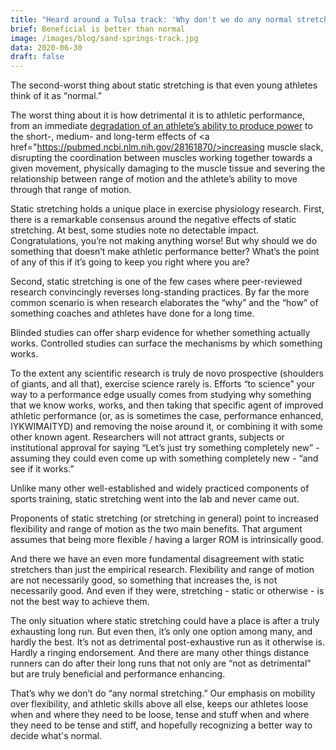 ```yaml
---
title: "Heard around a Tulsa track: 'Why don't we do any normal stretching?'"
brief: Beneficial is better than normal
image: /images/blog/sand-springs-track.jpg
data: 2020-06-30
draft: false
---
```

The second-worst thing about static stretching is that even young athletes think of it as “normal.”

The worst thing about it is how detrimental it is to athletic performance, from an immediate <a href="https://journals.lww.com/nsca-jscr/Fulltext/2008/09000/The_Effect_of_Static_Stretching_on_Phases_of.5.aspx">degradation of an athlete’s ability to produce power</a> to the short-, medium- and long-term effects of <a href="https://pubmed.ncbi.nlm.nih.gov/28161870/>increasing muscle slack</a>, disrupting the coordination between muscles working together towards a given movement, physically damaging to the muscle tissue and severing the relationship between range of motion and the athlete’s ability to move through that range of motion.  

Static stretching holds a unique place in exercise physiology research. First, there is a remarkable consensus around the negative effects of static stretching. At best, some studies note no detectable impact. Congratulations, you’re not making anything worse! But why should we do something that doesn’t make athletic performance better? What’s the point of any of this if it’s going to keep you right where you are?

Second, static stretching is one of the few cases where peer-reviewed research convincingly reverses long-standing practices. By far the more common scenario is when research elaborates the “why” and the “how” of something coaches and athletes have done for a long time. 

Blinded studies can offer sharp evidence for whether something actually works. Controlled studies can surface the mechanisms by which something works. 

To the extent any scientific research is truly de novo prospective (shoulders of giants, and all that), exercise science rarely is. Efforts “to science” your way to a performance edge usually comes from studying why something that we know works, works, and then taking that specific agent of improved athletic performance (or, as is sometimes the case, performance enhanced, IYKWIMAITYD) and removing the noise around it, or combining it with some other known agent. Researchers will not attract grants, subjects or institutional approval for saying “Let’s just try something completely new” - assuming they could even come up with something completely new - “and see if it works.” 

Unlike many other well-established and widely practiced components of sports training, static stretching went into the lab and never came out.

Proponents of static stretching (or stretching in general) point to increased flexibility and range of motion as the two main benefits. That argument assumes that being more flexible / having a larger ROM is intrinsically good. 

And there we have an even more fundamental disagreement with static stretchers than just the empirical research. Flexibility and range of motion are not necessarily good, so something that increases the, is not necessarily good. And even if they were, stretching - static or otherwise - is not the best way to achieve them. 

The only situation where static stretching could have a place is after a truly exhausting long run. But even then, it’s only one option among many, and hardly the best. It’s not as detrimental post-exhaustive run as it otherwise is. Hardly a ringing endorsement. And there are many other things distance runners can do after their long runs that not only are “not as detrimental” but are truly beneficial and performance enhancing.

That’s why we don’t do “any normal stretching.” Our emphasis on mobility over flexibility, and athletic skills above all else, keeps our athletes loose when and where they need to be loose, tense and stuff when and where they need to be tense and stiff, and hopefully recognizing a better way to decide what's normal.